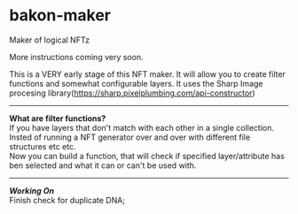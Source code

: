 # bakon-maker
Maker of logical NFTz

More instructions coming very soon. 

This is a VERY early stage of this NFT maker. It will allow you to create filter functions and somewhat configurable layers.
It uses the Sharp Image procesing library(https://sharp.pixelplumbing.com/api-constructor)
<hr />

**What are filter functions?**<br />
If you have layers that don't match with each other in a single collection.<br />
Insted of running a NFT generator over and over with different file structures etc etc.<br />
Now you can build a function, that will check if specified layer/attribute has ben selected and what it can or can't be used with.<br />
<hr />

***Working On***<br />
Finish check for duplicate DNA;<br />
